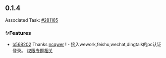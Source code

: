 ## 0.1.4

Associated Task: [#281165](https://projectmanage.netease-official.lcap.163yun.com/dashboard/TaskDetail?id=2811653205430528)

### ✨Features

- [b568202](https://github.com/vusion/cloud-ui-materials/commit/b568202d4fd835f8c1ea9f7844ec91ae32d373dc) Thanks [ncqwer](https://github.com/ncqwer) ! - 接入wework,feishu,wechat,dingtalk的pc认证登录。 [权限专题相关](https://docs.popo.netease.com/team/pc/0u6nqau4/pageDetail/3a61e1408f9d4006bc12961c17c1c2b5?appVersion=3.87.0&deviceType=4&popolocale=zh-CN&popo_hidenativebar=1&popo_noindicator=1&disposable_login_token=1)

